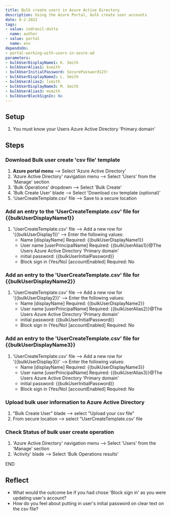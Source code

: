 ```yaml
---
title: Bulk create users in Azure Active Directory
description: Using the Azure Portal, bulk create user accounts
date: 6-2-2022
tags:
- value: indranil-dutta
  name: author
- value: portal
  name: env
dependsOn:
- portal-working-with-users-in-azure-ad
parameters:
- bulkUserDisplayName1: K. Smith
- bulkUserAlias1: ksmith
- bulkUserInitialPassword: SecurePassword123!
- bulkUserDisplayName2: L. Smith
- bulkUserAlias2: lsmith
- bulkUserDisplayName3: M. Smith
- bulkUserAlias3: msmith
- bulkUserBlockSignIn: No
---
```


## Setup

1. You must know your Users Azure Active Directory 'Primary domain'

## Steps

### Download Bulk user create 'csv file' template

1. **Azure portal menu** --> Select 'Azure Active Directory'
2. 'Azure Active Directory' navigation menu --> Select 'Users' from the 'Manage' section
3. 'Bulk Operations' dropdown --> Select 'Bulk Create'
4. 'Bulk Create User' blade --> Select 'Download csv template (optional)'
5. 'UserCreateTemplate.csv' file --> Save to a secure location

### Add an entry to the 'UserCreateTemplate.csv' file for {{bulkUserDisplayName1}}

1. 'UserCreateTemplate.csv' file --> Add a new row for '{{bulkUserDisplay1}}' --> Enter the following values:
   - Name [displayName] Required: {{bulkUserDisplayName1}}
   - User name [userPrincipalName] Required: {{bulkUserAlias1}}@The Users Azure Active Directory 'Primary domain'
   - initial password: {{bulkUserInitialPassword}}
   - Block sign in (Yes/No) [accountEnabled] Required: No

### Add an entry to the 'UserCreateTemplate.csv' file for {{bulkUserDisplayName2}}

1. 'UserCreateTemplate.csv' file --> Add a new row for '{{bulkUserDisplay2}}' --> Enter the following values:
   - Name [displayName] Required: {{bulkUserDisplayName2}}
   - User name [userPrincipalName] Required: {{bulkUserAlias2}}@The Users Azure Active Directory 'Primary domain'
   - initial password: {{bulkUserInitialPassword}}
   - Block sign in (Yes/No) [accountEnabled] Required: No

### Add an entry to the 'UserCreateTemplate.csv' file for {{bulkUserDisplayName3}}

1. 'UserCreateTemplate.csv' file --> Add a new row for '{{bulkUserDisplay3}}' --> Enter the following values:
   - Name [displayName] Required: {{bulkUserDisplayName3}}
   - User name [userPrincipalName] Required: {{bulkUserAlias3}}@The Users Azure Active Directory 'Primary domain'
   - initial password: {{bulkUserInitialPassword}}
   - Block sign in (Yes/No) [accountEnabled] Required: No

### Upload bulk user information to Azure Active Directory

1. "Bulk Create User" blade --> select "Upload your csv file"
2. From secure location --> select "UserCreateTemplate.csv' file 

### Check Status of bulk user create operation

1. 'Azure Active Directory' navigation menu --> Select 'Users' from the 'Manage' section
2. 'Activity' blade --> Select 'Bulk Operations results'

END


## Reflect

- What would the outcome be if you had chose 'Block sign in' as you were updating user's account?
- How do you feel about putting in user's initial password on clear text on the csv file?
